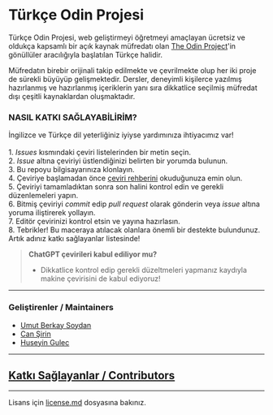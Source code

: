 # Türkçe Odin Projesi
Türkçe Odin Projesi, web geliştirmeyi öğretmeyi amaçlayan ücretsiz ve oldukça kapsamlı bir açık kaynak müfredatı olan [The Odin Project](https://www.theodinproject.com/)'in gönüllüler aracılığıyla başlatılan Türkçe halidir.

Müfredatın birebir orijinali takip edilmekte ve çevrilmekte olup her iki proje de sürekli büyüyüp gelişmektedir. Dersler, deneyimli kişilerce yazılmış hazırlanmış ve hazırlanmış içeriklerin yanı sıra dikkatlice seçilmiş müfredat dışı çeşitli kaynaklardan oluşmaktadır.     

### NASIL KATKI SAĞLAYABİLİRİM? 
İngilizce ve Türkçe dil yeterliğiniz iyiyse yardımınıza ihtiyacımız var! <br/> <br/>
	1. _Issues_ kısmındaki çeviri listelerinden bir metin seçin. <br/>
	2. _Issue_ altına çeviriyi üstlendiğinizi belirten bir yorumda bulunun. <br/>
	3. Bu repoyu bilgisayarınıza klonlayın. <br/>
	4. Çeviriye başlamadan önce [çeviri rehberini](https://github.com/kamp-us/monorepo/blob/dev/content/odin/ceviri-rehberi.md) okuduğunuza emin olun.<br/> 
	5. Çeviriyi tamamladıktan sonra son halini kontrol edin ve gerekli düzenlemeleri yapın. <br/>
	6. Bitmiş çeviriyi _commit_ edip _pull request_ olarak gönderin veya _issue_ altına yoruma iliştirerek yollayın. <br/>
	7. Editör çevirinizi kontrol etsin ve yayına hazırlasın. <br/>
	8. Tebrikler! Bu maceraya atılacak olanlara önemli bir destekte bulundunuz. Artık adınız katkı sağlayanlar listesinde! <br/>
	


> **ChatGPT çevirileri kabul ediliyor mu?**
> 	 - Dikkatlice kontrol edip gerekli düzeltmeleri yapmanız kaydıyla makine çevirisini de kabul ediyoruz!


---


### Geliştirenler / Maintainers

- [Umut Berkay Soydan](https://github.com/ubsoydan) <br/>
- [Can Şirin](https://github.com/cansirin)
- [Huseyin Gulec](https://github.com/huseyingulec)

---

## [Katkı Sağlayanlar / Contributors](https://github.com/kamp-us/monorepo/graphs/contributors)

---
Lisans için [license.md](https://github.com/kamp-us/monorepo/blob/dev/content/odin/license.md) dosyasına bakınız.
